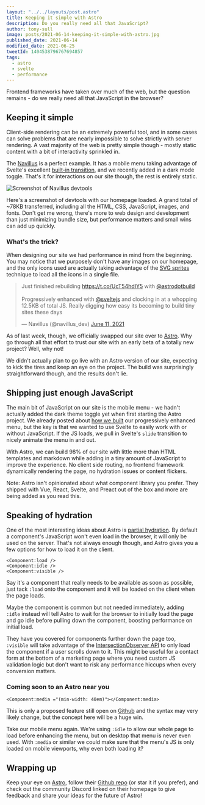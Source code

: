 ```yaml
---
layout: "../../layouts/post.astro"
title: Keeping it simple with Astro
description: Do you really need all that JavaScript?
author: tony-sull
image: posts/2021-06-14-keeping-it-simple-with-astro.jpg
published_date: 2021-06-14
modified_date: 2021-06-25
tweetId: 1404538796767694857
tags:
  - astro
  - svelte
  - performance
---
```


Frontend frameworks have taken over much of the web, but the question remains - do we really need all that JavaScript in the browser?

## Keeping it simple

Client-side rendering can be an extremely powerful tool, and in some cases can solve problems that are nearly impossible to solve strictly with server rendering. A vast majority of the web is pretty simple though - mostly static content with a bit of interactivity sprinkled in.

The [Navillus](https://navillus.dev) is a perfect example. It has a mobile menu taking advantage of Svelte's excellent [built-in transition](https://svelte.dev/docs#svelte_transition), and we recently added in a dark mode toggle. That's it for interactions on our site though, the rest is entirely static.

![Screenshot of Navillus devtools](/posts/assets/2021-06-14-navillus-dev-tools.png)

Here's a screenshot of devtools with our homepage loaded. A grand total of ~78KB transferred, including all the HTML, CSS, JavaScript, images, and fonts. Don't get me wrong, there's more to web design and development than just minimizing bundle size, but performance matters and small wins can add up quickly.

### What's the trick?

When designing our site we had performance in mind from the beginning. You may notice that we purposely don't have any images on our homepage, and the only icons used are actually taking advantage of the [SVG sprites](https://css-tricks.com/svg-sprites-use-better-icon-fonts/) technique to load all the icons in a single file.

<blockquote class="twitter-tweet"><p lang="en" dir="ltr">Just finished rebuilding <a href="https://t.co/UcT54hdIY5">https://t.co/UcT54hdIY5</a> with <a href="https://twitter.com/astrodotbuild?ref_src=twsrc%5Etfw">@astrodotbuild</a><br><br>Progressively enhanced with <a href="https://twitter.com/sveltejs?ref_src=twsrc%5Etfw">@sveltejs</a> and clocking in at a whopping 12.5KB of total JS. Really digging how easy its becoming to build tiny sites these days</p>&mdash; Navillus (@navillus_dev) <a href="https://twitter.com/navillus_dev/status/1403481307657691139?ref_src=twsrc%5Etfw">June 11, 2021</a></blockquote> <script async src="https://platform.twitter.com/widgets.js" charset="utf-8"></script>

As of last week, though, we officially swapped our site over to [Astro](https://astro.build). Why go through all that effort to trust our site with an early beta of a totally new project? Well, why not!

We didn't actually plan to go live with an Astro version of our site, expecting to kick the tires and keep an eye on the project. The build was surprisingly straightforward though, and the results don't lie.

## Shipping just enough JavaScript

The main bit of JavaScript on our site is the mobile menu - we hadn't actually added the dark theme toggle yet when first starting the Astro project. We already posted about [how we built](/blog/progressive-enhancement) our progressively enhanced menu, but the key is that we wanted to use Svelte to easily work with or without JavaScript. If the JS loads, we pull in Svelte's `slide` transition to nicely animate the menu in and out.

With Astro, we can build 98% of our site with little more than HTML templates and markdown while adding in a tiny amount of JavaScript to improve the experience. No client side routing, no frontend framework dynamically rendering the page, no hydration issues or content flickers.

Note: Astro isn't opinionated about what component library you prefer. They shipped with Vue, React, Svelte, and Preact out of the box and more are being added as you read this.

## Speaking of hydration

One of the most interesting ideas about Astro is [partial hydration](https://github.com/snowpackjs/astro#-partial-hydration). By default a component's JavaScript won't even load in the browser, it will only be used on the server. That's not always enough though, and Astro gives you a few options for how to load it on the client.

```astro
<Component:load />
<Component:idle />
<Component:visible />
```

Say it's a component that really needs to be available as soon as possible, just tack `:load` onto the component and it will be loaded on the client when the page loads.

Maybe the component is common but not needed immediately, adding `:idle` instead will tell Astro to wait for the browser to initially load the page and go idle before pulling down the component, boosting performance on initial load.

They have you covered for components further down the page too, `:visible` will take advantage of the [IntersectionObserver API](https://developer.mozilla.org/en-US/docs/Web/API/Intersection_Observer_API) to only load the component if a user scrolls down to it. This might be useful for a contact form at the bottom of a marketing page where you need custom JS validation logic but don't want to risk any performance hiccups when every conversion matters.

### Coming soon to an Astro near you

```astro
<Component:media ="(min-width: 40em)"></Component:media>
```

This is only a proposed feature still open on [Github](https://github.com/snowpackjs/astro/issues/396) and the syntax may very likely change, but the concept here will be a huge win.

Take our mobile menu again. We're using `:idle` to allow our whole page to load before enhancing the menu, but on desktop that menu is never even used. With `:media` or similar we could make sure that the menu's JS is only loaded on mobile viewports, why even both loading it?

## Wrapping up

Keep your eye on [Astro](https://astro.build), follow their [Github repo](https://github.com/snowpackjs/astro) (or star it if you prefer), and check out the community Discord linked on their homepage to give feedback and share your ideas for the future of Astro!
